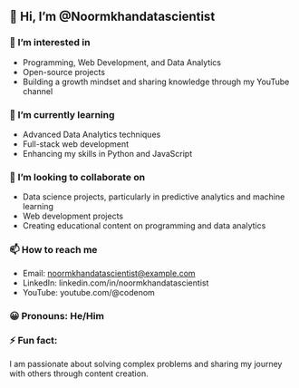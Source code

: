 ## 👋 Hi, I’m @Noormkhandatascientist

### 👀 I’m interested in
- Programming, Web Development, and Data Analytics
- Open-source projects
- Building a growth mindset and sharing knowledge through my YouTube channel

### 🌱 I’m currently learning
- Advanced Data Analytics techniques
- Full-stack web development
- Enhancing my skills in Python and JavaScript

### 💞️ I’m looking to collaborate on
- Data science projects, particularly in predictive analytics and machine learning
- Web development projects
- Creating educational content on programming and data analytics

### 📫 How to reach me
- Email: noormkhandatascientist@example.com
- LinkedIn: linkedin.com/in/noormkhandatascientist
- YouTube: youtube.com/@codenom

### 😀 Pronouns: He/Him

### ⚡ Fun fact:
I am passionate about solving complex problems and sharing my journey with others through content creation.

